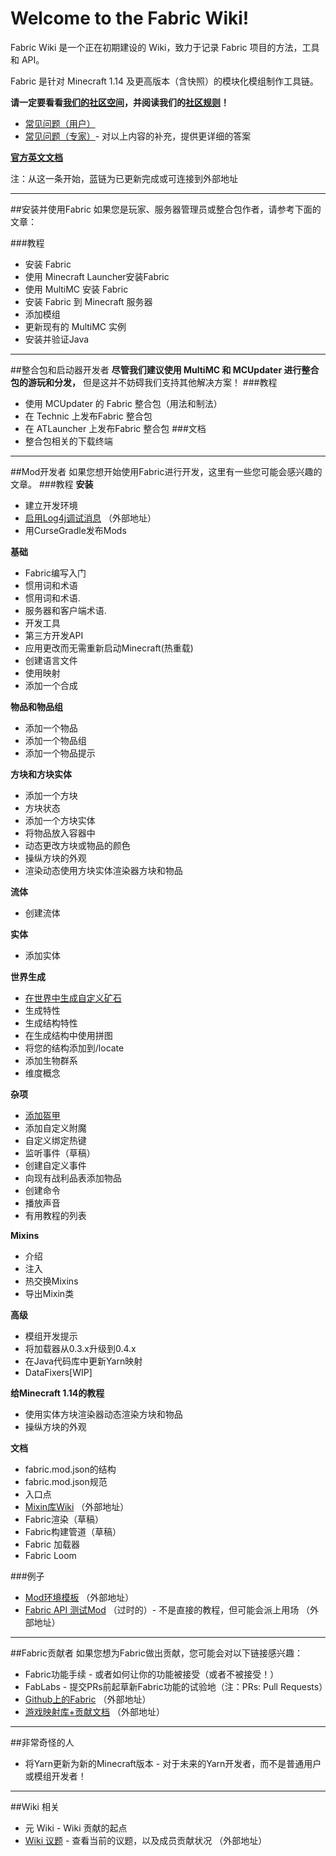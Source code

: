 # Welcome to the Fabric Wiki!
Fabric Wiki 是一个正在初期建设的 Wiki，致力于记录 Fabric 项目的方法，工具和 API。  

Fabric 是针对 Minecraft 1.14 及更高版本（含快照）的模块化模组制作工具链。  

**请一定要看看[我们的社区空间](http://fabricmc.net/discuss)，并阅读我们的[社区规则](https://fabricmc.net/wiki/zh_cn:rules)！**

- [常见问题（用户）](../../faq/faq_user)
- [常见问题（专家）](../../faq/faq_expert)- 对以上内容的补充，提供更详细的答案

**[官方英文文档](https://fabricmc.net/wiki/doku.php)**

注：从这一条开始，蓝链为已更新完成或可连接到外部地址

---
##安装并使用Fabric
如果您是玩家、服务器管理员或整合包作者，请参考下面的文章：

###教程
- 安装 Fabric
- 使用 Minecraft Launcher安装Fabric
- 使用 MultiMC 安装 Fabric
- 安装 Fabric 到 Minecraft 服务器
- 添加模组
- 更新现有的 MultiMC 实例
- 安装并验证Java
---
##整合包和启动器开发者
**尽管我们建议使用 MultiMC 和 MCUpdater 进行整合包的游玩和分发，** 但是这并不妨碍我们支持其他解决方案！
###教程
- 使用 MCUpdater 的 Fabric 整合包（用法和制法）
- 在 Technic 上发布Fabric 整合包
- 在 ATLauncher 上发布Fabric 整合包
###文档
- 整合包相关的下载终端

---
##Mod开发者
如果您想开始使用Fabric进行开发，这里有一些您可能会感兴趣的文章。
###教程
**安装**

- 建立开发环境
- [启用Log4j调试消息](https://wiki.vg/Debugging) （外部地址）
- 用CurseGradle发布Mods

**基础**

- Fabric编写入门
- 惯用词和术语
- 惯用词和术语.
- 服务器和客户端术语.
- 开发工具
- 第三方开发API
- 应用更改而无需重新启动Minecraft(热重载)
- 创建语言文件
- 使用映射
- 添加一个合成

**物品和物品组**

- 添加一个物品
- 添加一个物品组
- 添加一个物品提示

**方块和方块实体**

- 添加一个方块
- 方块状态
- 添加一个方块实体
- 将物品放入容器中
- 动态更改方块或物品的颜色
- 操纵方块的外观
- 渲染动态使用方块实体渲染器方块和物品

**流体**

- 创建流体

**实体**

- 添加实体

**世界生成**

- [在世界中生成自定义矿石](/modev/worldgen/ores)
- 生成特性
- 生成结构特性
- 在生成结构中使用拼图
- 将您的结构添加到/locate
- 添加生物群系
- 维度概念

**杂项**

- [添加盔甲](/modev/misc/armor)
- 添加自定义附魔
- 自定义绑定热键
- 监听事件（草稿）
- 创建自定义事件
- 向现有战利品表添加物品
- 创建命令
- 播放声音
- 有用教程的列表

**Mixins**

- 介绍
- 注入
- 热交换Mixins
- 导出Mixin类

**高级**

- 模组开发提示
- 将加载器从0.3.x升级到0.4.x
- 在Java代码库中更新Yarn映射
- DataFixers[WIP]

**给Minecraft 1.14的教程**

- 使用实体方块渲染器动态渲染方块和物品
- 操纵方块的外观

**文档**

- fabric.mod.json的结构
- fabric.mod.json规范
- 入口点
- [Mixin库Wiki](http://github.com/SpongePowered/Mixin/wiki) （外部地址）
- Fabric渲染（草稿）
- Fabric构建管道（草稿）
- Fabric 加载器
- Fabric Loom

###例子
- [Mod环境模板](https://github.com/FabricMC/fabric-example-mod) （外部地址）
- [Fabric API 测试Mod](https://github.com/FabricMC/fabric/tree/master/fabric-testmods/java/net/fabricmc/fabric) （过时的）- 不是直接的教程，但可能会派上用场 （外部地址）
---
##Fabric贡献者
如果您想为Fabric做出贡献，您可能会对以下链接感兴趣：

- Fabric功能手续 - 或者如何让你的功能被接受（或者不被接受！）
- FabLabs - 提交PRs前起草新Fabric功能的试验地（注：PRs: Pull Requests）
- [Github上的Fabric](https://github.com/FabricMC) （外部地址）
- [游戏映射库+贡献文档](https://github.com/FabricMC/yarn) （外部地址）
---
##非常奇怪的人
- 将Yarn更新为新的Minecraft版本 - 对于未来的Yarn开发者，而不是普通用户或模组开发者！

---
##Wiki 相关
- 元 Wiki - Wiki 贡献的起点
- [Wiki 议题](https://fabricmc.net/wiki/wiki:agenda) - 查看当前的议题，以及成员贡献状况 （外部地址）